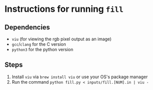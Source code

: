 # Instructions for running `fill`

## Dependencies
- `viu` (for viewing the rgb pixel output as an image)
- `gcc`/`clang` for the C version
- `python3` for the python version

## Steps
1. Install `viu` via `brew install viu` or use your OS's package manager
2. Run the command `python fill.py < inputs/fill.[NUM].in | viu -`
